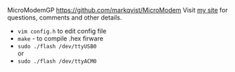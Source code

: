 MicroModemGP
https://github.com/markqvist/MicroModem
Visit [my site](http://unsigned.io) for questions, comments and other details.


- `vim config.h` to edit config file
- `make` - to compile .hex firware
- `sudo ./flash /dev/ttyUSB0` <br/>
or<br/>
- `sudo ./flash /dev/ttyACM0`
